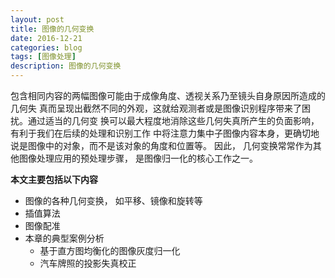 ```yaml
---
layout: post
title: 图像的几何变换
date: 2016-12-21
categories: blog
tags: [图像处理]
description: 图像的几何变换
---
```


包含相同内容的两幅图像可能由于成像角度、透视关系乃至镜头自身原因所造成的几何失
真而呈现出截然不同的外观，这就给观测者或是图像识别程序带来了困扰。通过适当的几何变
换可以最大程度地消除这些几何失真所产生的负面影响，有利于我们在后续的处理和识别工作
中将注意力集中子图像内容本身，更确切地说是图像中的对象，而不是该对象的角度和位置等。
因此， 几何变换常常作为其他图像处理应用的预处理步骤， 是图像归一化的核心工作之一。  

**本文主要包括以下内容**    

- 图像的各种几何变换， 如平移、镜像和旋转等
- 插值算法
- 图像配准
- 本章的典型案例分析
  + 基于直方图均衡化的图像灰度归一化
  + 汽车牌照的投影失真校正


